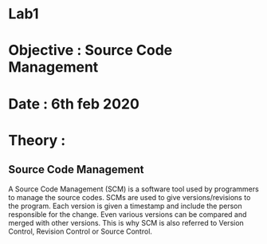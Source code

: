 # **Lab1**
# **Objective : Source Code Management**
# **Date : 6th feb 2020**

# **Theory :**
 
## **Source Code Management**
A Source Code Management (SCM) is a software tool used by programmers to manage the source codes.
SCMs are used to give versions/revisions to the program. Each version is given a timestamp and include the person responsible for the change. Even various versions can be compared and merged with other versions. This is why SCM is also referred to Version Control, Revision Control or Source Control.
